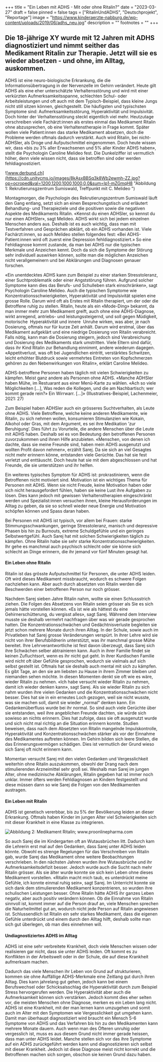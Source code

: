 +++
title = "Ein Leben mit ADHS - Mit oder ohne Ritalin?"
date = "2023-03-27"
draft = false
pinned = false
tags = ["RitalinUndADHS", "Deutschprojekt", "Reportage"]
image = "https://www.kinderaerzte-nabburg.de/wp-content/uploads/2019/06/adhs_neu.jpg"
description = ""
footnotes = ""
+++
## Die 18-jährige XY wurde mit 12 Jahren mit ADHS diagnostiziert und nimmt seither das Medikament Ritalin zur Therapie. Jetzt will sie es wieder absetzen - und ohne, im Alltag, auskommen.

ADHS ist eine neuro-biologische Erkrankung, die die Informationsübertragung in der Nervenzelle im Gehirn verändert. Heute gilt ADHS als eine eher unterschätzte Verhaltensstörung und wird mit einer verkürzten Aufmerksamkeitsspanne, schlechten Schul- oder Arbeitsleistungen und oft auch mit dem Typisch-Beispiel, dass kleine Jungs nicht still sitzen können, gleichgestellt. Die häufigsten und typischsten Symptome sind: Aufmerksamkeitsstörung, Hyperaktivität und Impulsivität. Doch hinter der Verhaltensstörung steckt eigentlich viel mehr. Heutzutage verschreiben viele Fachärzt:innen als erstes einmal das Medikament Ritalin ohne abzusprechen, ob eine Verhaltenstherapie in Frage kommt. Später wollen viele Patient:innen das starke Medikament absetzen, doch die Probleme werden oftmals dadurch verstärkt. Auch wird Ritalin, bei nicht-ADHSler, als Droge und Aufputschmittel eingenommen. Doch heute wissen wir, dass «bis zu 3% aller Erwachsenen und 5% aller Kinder ADHS haben», stellt die Psychologin Caroline Melideo fest. Die Dunkelziffer ist vermutlich höher, denn viele wissen nicht, dass sie betroffen sind oder werden fehldiagnostiziert.

![www.derbund.ch](https://cdn.unitycms.io/images/8kAsxBBSq3k8Wb2ewmh-ZZ.jpg?op=ocroped&val=1200,1200,1000,1000,0,0&sum=Ip1-mZGmqH8 "Abbildung 1: Rekrutierunsgzentrum Sumiswald, Treffpunkt mit C. Melideo ")

Montagmorgen, die Psychologin des Rekrutierungszentrum Sumiswald läuft den Gang entlang, setzt sich an einen Besprechungstisch und erläutert Behandlung- und Therapieziele und die positiven sowie die negativen Aspekte des Medikaments Ritalin. «Kennst du einen ADHSler, so kennst du nur einen ADHSler», sagt Melideo. ADHS wirkt sich bei jedem einzelnen Menschen anders aus. Deshalb ist es auch wichtig, dass man mit Testverfahren und Gesprächen abklärt, ob ein ADHS vorhanden ist. Viele Fachärzt:innen, so auch Melideo stellen folgendes fest: «Bei ADHS-Patient:innen wird oft zuerst eine Depression fehldiagnostiziert.» So eine Fehldiagnose kommt zustande, da man bei ADHS nur die typischen Merkmale und Anzeichen kennt. Doch da sich die Symptome der Störung sehr individuell auswirken können, sollte man die möglichen Anzeichen nicht verallgemeinern und bei Abklärungen und Diagnosen genauer forschen.

«Ein unentdecktes ADHS kann zum Beispiel zu einer starken Stresstoleranz, einer Suchtproblematik oder einer Angststörung führen. Aufgrund solcher Symptome kann dies das Berufs- und Schulleben stark einschränken», sagt Psychologin Caroline Melideo. Auch die typischen Symptome wie Konzentrationsschwierigkeiten, Hyperaktivität und Impulsivität spielen eine grosse Rolle. Darum wird oft als Erstes mit Ritalin therapiert, um der oder die Betroffene ruhig zu stellen. Ritalin, heute als ein «Mode-Ding» bekannt, da man immer mehr zum Medikament greift, auch ohne eine ADHS-Diagnose, wirkt anregend, antriebs- und leistungssteigernd, und soll gegen Müdigkeit, motorische  Hyperaktivität und innere  Unruhe wirken, was aber, je nach Dosierung, oftmals nur für kurze Zeit anhält. Darum wird erstmal, über das Medikament aufgeklärt und eine niedrige Dosierung von Ritalin verabreicht. Falls nötig, kann man die Dosierung steigern, jedoch sind Verabreichung und Dosierung des Medikaments stark umstritten. Viele Eltern sind dafür, dass ihr Kind Ritalin zur Behandlung einnimmt, andere wiederum dagegen. «Appetitverlust, was oft bei Jugendlichen eintritt, verstärktes Schwitzen, leicht erhöhter Blutdruck sowie vermehrtes Eintreten von Kopfschmerzen gehören zu den Nebenwirkungen von Ritalin», erklärt Caroline Melideo.

ADHS-betroffene Personen haben täglich mit vielen Schwierigkeiten zu kämpfen. Meist ganz andere als Personen ohne ADHS. «Manche ADHSler haben Mühe, im Restuarant aus einer Menü-Karte zu wählen. «Ach so viele Möglichkeiten \[…], Was reden die Kollegen, und die am Nachbartisch; wer kommt gerade rein?» Ein Wirrwarr. \[…]» (Illustratives-Beispiel, Lachenmeier, 2021: 27)

Zum Beispiel haben ADHSler auch ein grösseres Suchtverhalten, als Leute ohne ADHS. Viele Betroffene, welche keine anderen Medikamente, wie Ritalin, zu sich nehmen wollen, konsumieren Stimulanzien wie Kokain, Alkohol oder Gras, mit dem Argument, es sei ihre Medikation ‘zur Beruhigung’. Dies führt zu Vorurteile, die andere Menschen über die Leute mit ADHS haben. Deshalb sei es von Bedeutung den betroffenen Personen zuvorzukommen und ihnen Hilfe anzubieten. «Menschen, von denen ich dachte, dass sie meine Freunde sind, haben mein ADHS ausgenutzt und wollten Profit davon nehmen», erzählt Sarej. Da sie sich an viel Gesagtes nicht mehr erinnern könne, entstanden viele Gerüchte. Das hat sie fest verletzt und enttäuscht. Doch heute hat sie mit dem abgeschlossen und hat Freunde, die sie unterstützen und ihr helfen.

Ein weiteres typisches Symptom für ADHS ist: prokrastinieren, wenn die Betroffenen nicht motiviert sind. Motivation ist ein wichtiges Thema für Personen mit ADHS. Wenn sie nicht Freude, keine Motivation haben oder sich nicht herausgefordert fühlen, haben sie keine Lust ihre Aufgaben zu lösen. Dies kann jedoch mit gewissen Verhaltenstherapien eingeschränkt werden und Spezialist:innen versuchen ihnen, kleine Herausforderungen im Alltag zu geben, da sie so schnell wieder neue Energie und Motivation schöpfen können und Spass daran haben.

Bei Personen mit ADHS ist typisch, vor allem bei Frauen: starke Stimmungsschwankungen, geringe Stresstoleranz, manisch und depressive Phasen bis hin zu Burnouts, extreme Schuldgefühle und ein geringes Selbstwertgefühl. Auch Sarej hat mit solchen Schwierigkeiten täglich zu kämpfen. Ohne Ritalin habe sie sehr starke Konzentrationsschwierigkeiten. Ihr gehe es manchmal auch psychisch schlecht oder sie könne sich schlecht an Dinge erinnern, die ihr jemand vor fünf Minuten gesagt hat.

#### Ein Leben ohne Ritalin

Ritalin ist das grösste Aufputschmittel für Personen, die unter ADHS leiden. Oft wird dieses Medikament missbraucht, wodurch es schwere Folgen nachziehen kann. Aber auch durch absetzten von Ritalin werden die Beschwerden einer betroffenen Person nur noch grösser.

Nachdem Sarej sieben Jahre Ritalin nahm, wollte sie einen Schlussstrich ziehen. Die Folgen des Absetzens von Ritalin seien grösser als Sie es sich jemals hätte vorstellen können. «Es ist wie als hättest du eine Gehirnerschütterung, du vergisst alles», sagt Sarej. Während dem Interview musste sie deshalb vermehrt nachfragen über was wir gerade gesprochen hatten. Die Konzentrationsschwächen und Gedächtnisverluste begleiten sie jetzt schon mehrere Monate durch ihren Alltag. In der Schule, sowie auch im Privatleben hat Sarej grosse Veränderungen verspürt. In ihrer Lehre wird sie nicht von ihrer Berufsbildnerin unterstützt, was ihr manchmal grosse Mühe bereitet. Ihre Lehrverantwortliche ist fest davon überzeugt, dass Sarej sich ihre Schwächen selber abtrainieren kann. Auch in ihrer Familie findet sie keinen Zufluchtsort, wenn es ihr nicht gut geht. In ihrer Kurdischen Familie wird nicht oft über Gefühle gesprochen, wodurch sie vielmals auf sich selbst gestellt ist. Oftmals hat sie deshalb auch mental mit sich zu kämpfen. Es gibt Tage, an den sie am liebsten zu Hause in ihrem Zimmer bleiben und niemanden sehen möchte. In diesen Momenten denkt sie oft wie es wäre, wieder Ritalin zu nehmen. «Ich habe versucht wieder Ritalin zu nehmen, damit ich wieder denken kann», sagt Sarej. Als sie wieder Ritalin zu sich nahm wurden ihre vielen Gedanken und die Konzentrationsschwächen nicht besser. Dies hat sie in ein erneutes Loch gezogen, weil sie nicht wusste, was sie machen soll, damit sie wieder „normal“ denken kann. Ein Gedankenüberfluss wurde bei ihr normal. So sind auch viele Gerüchte über sie entstanden, weil ihre angeblichen Freunde dachten, sie würde sich sowieso an nichts erinnern. Dies hat zufolge, dass sie oft ausgenutzt wurde und sich nicht mal richtig an die Situation erinnern konnte. Studien beweisen, dass nach dem Absetzten von Ritalin mangelnde Impulskontrolle, Hyperaktivität und Konzentrationsschwächen stärker als vor der Einnahme des Medikamentes auftreten können. Im Gehirn bilden sich leere Stellen, die das Erinnerungsvermögen schädigen. Dies ist vermutlich der Grund wieso sich Sarej oft nicht erinnern kann.

Momentan versucht Sarej mit den vielen Gedanken und Vergesslichkeit weiterhin ohne Ritalin auszukommen, obwohl der Drang nach dem stimulierenden Arzneimittel sehr groß sei. Weshalb man Sarej im jungen Alter, ohne medizinische Abklärungen, Ritalin gegeben hat ist immer noch unklar. Immer öfters werden Fehldiagnosen an Kindern festgestellt und diese müssen dann so wie Sarej die Folgen von den Medikamenten austragen.

#### Ein Leben mit Ritalin

ADHS ist genetisch vererbbar, bis zu 5% der Bevölkerung leiden an dieser Erkrankung. Oftmals haben Kinder im jungen Alter viel Schwierigkeiten sich mit dieser Krankheit in eine Klasse zu integrieren. 

![](https://www.proonlinepharma.com/wp-content/uploads/2020/11/Buy-Ritalin-Online-1-300x300.png "Abbildung 2: Medikament Ritalin; www.proonlinepharma.com")

So auch Sarej die im Kindergarten oft an Wutausbrüchen litt. Dadurch kam die Lehrerin erst mal auf den Gedanken, dass Sarej unter ADHS leiden könnte. Obwohl es strenge Regelungen für das Verschreiben von Ritalin gab, wurde Sarej das Medikament ohne weitere Beobachtungen verschrieben. In den nächsten Jahren wurden ihre Wutausbrüche und ihr Aufmerksamkeitsdefizit besser. Jedoch wurde auch die Sucht nach mehr Ritalin grösser. Als sie älter wurde konnte sie sich kein Leben ohne dieses Medikament vorstellen. «Ritalin macht mich taub, es unterdrückt meine Gefühle, ich konnte einmal ruhig sein», sagt Sarej. Im Unterricht konnte sie sich dank dem stimulierenden Medikament konzentrieren, so wurden ihre schulischen Leistungen besser. Ohne Ritalin hätte ADHS ihr ganzes Leben negativ, aber auch positiv verändern können. Ob die Einnahme von Ritalin sinnvoll ist, kommt immer auf die Person drauf an, viele Menschen sprechen die Naturheilmittel gut an, wodurch nicht jede Person auf Ritalin angewiesen ist. Schlussendlich ist Ritalin ein sehr starkes Medikament, dass die eigenen Gefühle unterdrückt und einem durch den Alltag hilft, deshalb sollte man sich gut überlegen, ob man dies einnehmen will.

#### Undiagnostiziertes ADHS im Alltag

ADHS ist eine sehr verbreitete Krankheit, doch viele Menschen wissen oder realisieren gar nicht, dass sie unter ADHS leiden. Oft kommt es zu Konflikten in der Arbeitswelt oder in der Schule, die auf diese Krankheit aufmerksam machen.

Dadurch das viele Menschen ihr Leben von Grund auf strukturieren, kommen sie ohne Auffällige ADHS-Merkmale eine Zeitlang gut durch ihren Alltag. Dies kann jahrelang gut gehen, jedoch kann bei einem Berufswechsel oder Schicksalsschlag die Hyperaktivität durch zum Beispiel Stress hervorgerufen werden. Die Hyperaktivität aber auch die Aufmerksamkeit können sich verstärken. Jedoch kommt dies eher selten vor, die meisten Menschen ohne Diagnose, merken es ein Leben lang nicht. ADHS ist eine Krankheit, mit der man lernen kann umzugehen und somit auch im Alter mit den Symptomen wie Vergesslichkeit gut umgehen kann. Damit man überhaupt diagnostiziert wird braucht ein Mensch 5-6 Symptome von ADHS und das Verfahren bis hin zu den Medikamenten kann mehrere Monate dauern. Auch wenn man des Öfteren unruhig oder vergesslich ist, muss es aus diesem Grund nicht immer gerade heissen, dass man unter ADHS leidet. Manche stellen sich vor das ihre Symptome auf ein ADHS zurückgeführt werden kann und diagnostizieren sich selbst mit dieser Krankheit. Jedoch ist diese Diagnose meist nicht korrekt und die Betroffenen machen sich sorgen, obschon sie keinen Grund dazu haben.